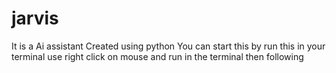# jarvis
It is a Ai assistant
Created using python
You can start this by run this in your terminal use right click on mouse and run in the terminal then following
